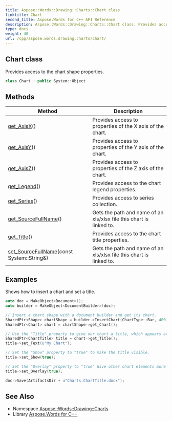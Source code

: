 ```yaml
---
title: Aspose::Words::Drawing::Charts::Chart class
linktitle: Chart
second_title: Aspose.Words for C++ API Reference
description: Aspose::Words::Drawing::Charts::Chart class. Provides access to the chart shape properties in C++.
type: docs
weight: 40
url: /cpp/aspose.words.drawing.charts/chart/
---
```

## Chart class


Provides access to the chart shape properties.

```cpp
class Chart : public System::Object
```

## Methods

| Method | Description |
| --- | --- |
| [get_AxisX](./get_axisx/)() | Provides access to properties of the X axis of the chart. |
| [get_AxisY](./get_axisy/)() | Provides access to properties of the Y axis of the chart. |
| [get_AxisZ](./get_axisz/)() | Provides access to properties of the Z axis of the chart. |
| [get_Legend](./get_legend/)() | Provides access to the chart legend properties. |
| [get_Series](./get_series/)() | Provides access to series collection. |
| [get_SourceFullName](./get_sourcefullname/)() | Gets the path and name of an xls/xlsx file this chart is linked to. |
| [get_Title](./get_title/)() | Provides access to the chart title properties. |
| [set_SourceFullName](./set_sourcefullname/)(const System::String\&) | Gets the path and name of an xls/xlsx file this chart is linked to. |

## Examples



Shows how to insert a chart and set a title. 
```cpp
auto doc = MakeObject<Document>();
auto builder = MakeObject<DocumentBuilder>(doc);

// Insert a chart shape with a document builder and get its chart.
SharedPtr<Shape> chartShape = builder->InsertChart(ChartType::Bar, 400, 300);
SharedPtr<Chart> chart = chartShape->get_Chart();

// Use the "Title" property to give our chart a title, which appears at the top center of the chart area.
SharedPtr<ChartTitle> title = chart->get_Title();
title->set_Text(u"My Chart");

// Set the "Show" property to "true" to make the title visible.
title->set_Show(true);

// Set the "Overlay" property to "true" Give other chart elements more room by allowing them to overlap the title
title->set_Overlay(true);

doc->Save(ArtifactsDir + u"Charts.ChartTitle.docx");
```

## See Also

* Namespace [Aspose::Words::Drawing::Charts](../)
* Library [Aspose.Words for C++](../../)
